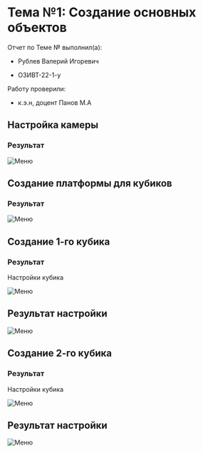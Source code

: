 # Тема №1: Создание основных объектов

Отчет по Теме № выполнил(а):

- Рублев Валерий Игоревич
  
- ОЗИВТ-22-1-у

Работу проверили:

- к.э.н, доцент Панов М.А

## Настройка камеры 
### Результат
![Меню](https://github.com/xgoldnght/Application-development/blob/Lab-2/pic/Screenshot_1.png)

## Создание платформы для кубиков
### Результат
![Меню](https://github.com/xgoldnght/Application-development/blob/Lab-2/pic/Screenshot_2.png)

## Создание 1-го кубика
### Результат
Настройки кубика 

![Меню](https://github.com/xgoldnght/Application-development/blob/Lab-2/pic/Screenshot_3.png)

## Результат настройки 

![Меню](https://github.com/xgoldnght/Application-development/blob/Lab-2/pic/Screenshot_4.png)

## Создание 2-го кубика
### Результат
Настройки кубика 

![Меню](https://github.com/xgoldnght/Application-development/blob/Lab-2/pic/Screenshot_5.png)

## Результат настройки 

![Меню](https://github.com/xgoldnght/Application-development/blob/Lab-2/pic/Screenshot_6.png)
